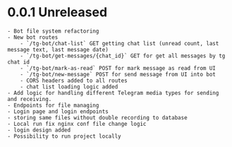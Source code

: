 # 0.0.1 Unreleased
    - Bot file system refactoring
    - New bot routes
        - `/tg-bot/chat-list` GET getting chat list (unread count, last message text, last message date)
        - `/tg-bot/get-messages/{chat_id}` GET for get all messages by tg chat id
        - `/tg-bot/mark-as-read` POST for mark message as read from UI
        - `/tg-bot/new-message` POST for send message from UI into bot
        - CORS headers added to all routes
        - chat list loading logic added
    - Add logic for handling different Telegram media types for sending and receiving.
    - Endpoints for file managing
    - Login page and login endpoints
    - storing same files without double recording to database
    - Local run fix nginx conf file change logic
    - login design added
    - Possibility to run project locally
